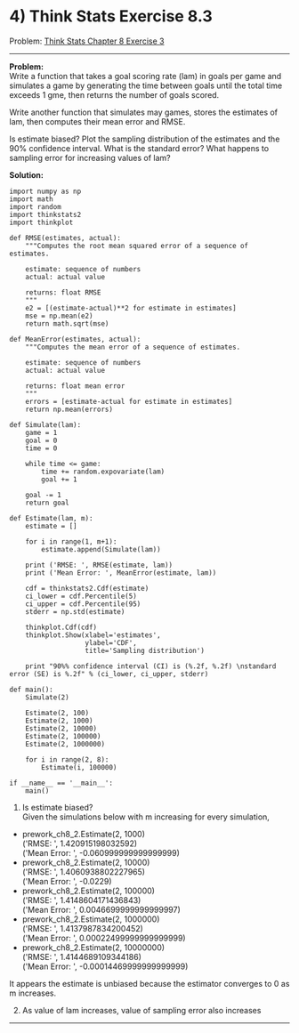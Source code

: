 # 4) Think Stats Exercise 8.3

Problem: [Think Stats Chapter 8 Exercise 3](http://greenteapress.com/thinkstats2/html/thinkstats2009.html#toc77)

---

**Problem:**   
  Write a function that takes a goal scoring rate (lam) in goals per game and simulates a game by generating the time between goals until the total time exceeds 1 gme, then returns the number of goals scored.  
  
  Write another function that simulates may games, stores the estimates of lam, then computes their mean error and RMSE.
  
  Is estimate biased? Plot the sampling distribution of the estimates and the 90% confidence interval. What is the standard error? What happens to sampling error for increasing values of lam?

**Solution:**

    import numpy as np
    import math
    import random
    import thinkstats2
    import thinkplot

    def RMSE(estimates, actual):
        """Computes the root mean squared error of a sequence of estimates.

        estimate: sequence of numbers
        actual: actual value

        returns: float RMSE
        """
        e2 = [(estimate-actual)**2 for estimate in estimates]  
        mse = np.mean(e2)
        return math.sqrt(mse)
    
    def MeanError(estimates, actual):
        """Computes the mean error of a sequence of estimates.

        estimate: sequence of numbers
        actual: actual value

        returns: float mean error
        """
        errors = [estimate-actual for estimate in estimates]
        return np.mean(errors)

    def Simulate(lam):
        game = 1
        goal = 0
        time = 0
        
        while time <= game:
            time += random.expovariate(lam)
            goal += 1
            
        goal -= 1
        return goal
        
    def Estimate(lam, m):
        estimate = []
        
        for i in range(1, m+1):
            estimate.append(Simulate(lam))
            
        print ('RMSE: ', RMSE(estimate, lam))
        print ('Mean Error: ', MeanError(estimate, lam))
        
        cdf = thinkstats2.Cdf(estimate)
        ci_lower = cdf.Percentile(5)
        ci_upper = cdf.Percentile(95)
        stderr = np.std(estimate)
    
        thinkplot.Cdf(cdf)
        thinkplot.Show(xlabel='estimates',
                       ylabel='CDF',
                       title='Sampling distribution')
    
        print "90%% confidence interval (CI) is (%.2f, %.2f) \nstandard error (SE) is %.2f" % (ci_lower, ci_upper, stderr)
        
    def main():
        Simulate(2)
        
        Estimate(2, 100)
        Estimate(2, 1000)
        Estimate(2, 10000)
        Estimate(2, 100000)
        Estimate(2, 1000000)
        
        for i in range(2, 8):
            Estimate(i, 100000)
            
    if __name__ == '__main__':
        main()

1. Is estimate biased?  
  Given the simulations below with m increasing for every simulation,
  - prework_ch8_2.Estimate(2, 1000)  
      ('RMSE: ', 1.420915198032592)  
      ('Mean Error: ', -0.060999999999999999)  
  - prework_ch8_2.Estimate(2, 10000)  
      ('RMSE: ', 1.4060938802227965)  
      ('Mean Error: ', -0.0229)
  - prework_ch8_2.Estimate(2, 100000)  
      ('RMSE: ', 1.4148604171436843)  
      ('Mean Error: ', 0.0046699999999999997)
  - prework_ch8_2.Estimate(2, 1000000)  
      ('RMSE: ', 1.4137987834200452)  
      ('Mean Error: ', 0.00022499999999999999)
  - prework_ch8_2.Estimate(2, 10000000)  
      ('RMSE: ', 1.4144689109344186)  
      ('Mean Error: ', -0.00014469999999999999)

  It appears the estimate is unbiased because the estimator converges to 0 as m increases.
  
2. As value of lam increases, value of sampling error also increases

---
